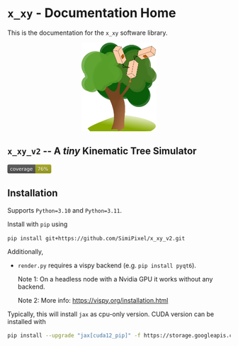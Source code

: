 # `x_xy` - Documentation Home

This is the documentation for the `x_xy` software library.

<p align="center">
<img src="img/icon.svg" height="200" />
</p>

## `x_xy_v2` -- A *tiny* Kinematic Tree Simulator
<img src="img/coverage_badge.svg" height="20" />

## Installation

Supports `Python=3.10` and `Python=3.11`.

Install with `pip` using

`pip install git+https://github.com/SimiPixel/x_xy_v2.git`

Additionally,
- `render.py` requires a vispy backend (e.g. `pip install pyqt6`).

    Note 1: On a headless node with a Nvidia GPU it works without any backend.

    Note 2: More info: https://vispy.org/installation.html

Typically, this will install `jax` as cpu-only version. CUDA version can be installed with
```bash
pip install --upgrade "jax[cuda12_pip]" -f https://storage.googleapis.com/jax-releases/jax_cuda_releases.html
```